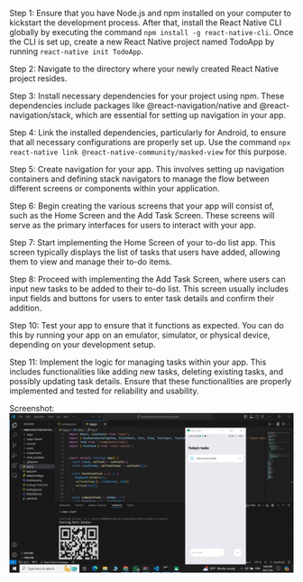Step 1: Ensure that you have Node.js and npm installed on your computer to kickstart the development process. After that, install the React Native CLI globally by executing the command `npm install -g react-native-cli`. Once the CLI is set up, create a new React Native project named TodoApp by running `react-native init TodoApp`.

Step 2: Navigate to the directory where your newly created React Native project resides.

Step 3: Install necessary dependencies for your project using npm. These dependencies include packages like @react-navigation/native and @react-navigation/stack, which are essential for setting up navigation in your app.

Step 4: Link the installed dependencies, particularly for Android, to ensure that all necessary configurations are properly set up. Use the command `npx react-native link @react-native-community/masked-view` for this purpose.

Step 5: Create navigation for your app. This involves setting up navigation containers and defining stack navigators to manage the flow between different screens or components within your application.

Step 6: Begin creating the various screens that your app will consist of, such as the Home Screen and the Add Task Screen. These screens will serve as the primary interfaces for users to interact with your app.

Step 7: Start implementing the Home Screen of your to-do list app. This screen typically displays the list of tasks that users have added, allowing them to view and manage their to-do items.

Step 8: Proceed with implementing the Add Task Screen, where users can input new tasks to be added to their to-do list. This screen usually includes input fields and buttons for users to enter task details and confirm their addition.

Step 10: Test your app to ensure that it functions as expected. You can do this by running your app on an emulator, simulator, or physical device, depending on your development setup.

Step 11: Implement the logic for managing tasks within your app. This includes functionalities like adding new tasks, deleting existing tasks, and possibly updating task details. Ensure that these functionalities are properly implemented and tested for reliability and usability.

Screenshot:
![The output of the to do list app ](Ganesh.png)
